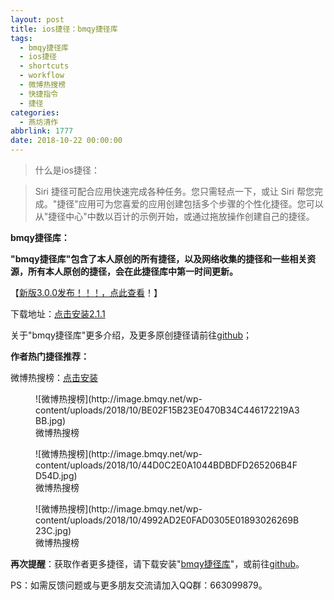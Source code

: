 ```yaml
---
layout: post
title: ios捷径：bmqy捷径库
tags:
  - bmqy捷径库
  - ios捷径
  - shortcuts
  - workflow
  - 微博热搜榜
  - 快捷指令
  - 捷径
categories:
  - 燕坊清作
abbrlink: 1777
date: 2018-10-22 00:00:00
---
```


<!-- wp:quote -->
> 什么是ios捷径：
<!-- /wp:quote -->

<!-- wp:quote -->
> Siri 捷径可配合应用快速完成各种任务。您只需轻点一下，或让 Siri 帮您完成。"捷径"应用可为您喜爱的应用创建包括多个步骤的个性化捷径。您可以从"捷径中心"中数以百计的示例开始，或通过拖放操作创建自己的捷径。
<!-- /wp:quote -->

<!-- wp:paragraph {"textColor":"vivid-cyan-blue"} -->

**bmqy捷径库：**

<!-- /wp:paragraph -->

<!-- wp:paragraph {"textColor":"vivid-cyan-blue"} -->

**"bmqy捷径库"包含了本人原创的所有捷径，以及网络收集的捷径和一些相关资源，所有本人原创的捷径，会在此捷径库中第一时间更新。**

<!-- /wp:paragraph -->

<!-- wp:paragraph {"textColor":"vivid-red","fontSize":"medium"} -->

【[新版3.0.0发布！！！，点此查看](https://www.bmqy.net/2342.html)！】

<!-- /wp:paragraph -->

<!-- wp:paragraph -->

下载地址：[点击安装2.1.1](https://www.icloud.com/shortcuts/064d72c6690a41b9b6d03f7e9084d022)

<!-- /wp:paragraph -->

<!-- wp:paragraph -->

关于"bmqy捷径库"更多介绍，及更多原创捷径请前往[github](https://github.com/bmqy)；

<!-- /wp:paragraph -->

<!-- wp:paragraph {"textColor":"vivid-red"} -->

**作者热门捷径推荐：**

<!-- /wp:paragraph -->

<!-- wp:paragraph {"textColor":"vivid-red"} -->

微博热搜榜：[点击安装](https://www.bmqy.net/1798.html)

<!-- /wp:paragraph -->

<!-- wp:image {"align":"center","id":1787} -->
<div class="wp-block-image"><figure class="aligncenter">![微博热搜榜](http://image.bmqy.net/wp-content/uploads/2018/10/BE02F15B23E0470B34C446172219A3BB.jpg)<figcaption>微博热搜榜</figcaption></figure></div>
<!-- /wp:image -->

<!-- wp:image {"align":"center","id":1785} -->
<div class="wp-block-image"><figure class="aligncenter">![微博热搜榜](http://image.bmqy.net/wp-content/uploads/2018/10/44D0C2E0A1044BDBDFD265206B4FD54D.jpg)<figcaption>微博热搜榜</figcaption></figure></div>
<!-- /wp:image -->

<!-- wp:image {"align":"center","id":1786} -->
<div class="wp-block-image"><figure class="aligncenter">![微博热搜榜](http://image.bmqy.net/wp-content/uploads/2018/10/4992AD2E0FAD0305E01893026269B23C.jpg)<figcaption>微博热搜榜</figcaption></figure></div>
<!-- /wp:image -->

<!-- wp:paragraph {"textColor":"vivid-cyan-blue"} -->

**再次提醒**：获取作者更多捷径，请下载安装"[bmqy捷径库](https://www.icloud.com/shortcuts/064d72c6690a41b9b6d03f7e9084d022)"，或前往[github](https://github.com/bmqy)。

<!-- /wp:paragraph -->

<!-- wp:paragraph {"textColor":"vivid-red"} -->

PS：如需反馈问题或与更多朋友交流请加入QQ群：663099879。

<!-- /wp:paragraph -->